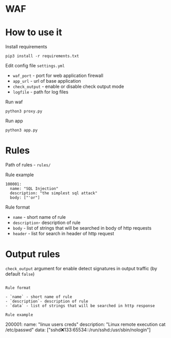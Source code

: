 # WAF

# How to use it

Install requirements

```
pip3 install -r requirements.txt
```

Edit config file `settings.yml`

- `waf_port` - port for web application firewall
- `app_url` - url of base application
- `check_output` - enable or disable check output mode
- `logfile` - path for log files

Run waf

```
python3 proxy.py
```

Run app

```
python3 app.py
```

# Rules

Path of rules - `rules/`

Rule example

```
100001:
  name: "SQL Injection"
  description: "the simplest sql attack"
  body: ["'or"]
```

Rule format

- `name` - short name of rule
- `description`- description of rule
- `body` - list of strings that will be searched in body of http requests
- `header` - list for search in header of http request

# Output rules

`check_output` argument for enable detect signatures in output traffic (by default `false`)

```

Rule format

- `name` - short name of rule
- `description`- description of rule
- `data` - list of strings that will be searched in http response

Rule example

```
200001:
  name: "linux users creds"
  description: "Linux remote execution cat /etc/passwd"
  data: ["sshd:x:133:65534::/run/sshd:/usr/sbin/nologin"]
